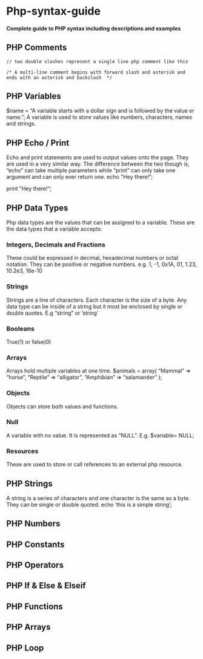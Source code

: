 # Php-syntax-guide
#### Complete guide to PHP syntax including descriptions and examples

## PHP Comments

```
// two double slashes represent a single line php comment like this 

/* A multi-line comment begins with forward slash and asterisk and ends with an asterisk and backslash  */ 
```

## PHP Variables

$name = “A variable starts with a dollar sign and is followed by the value or name.”;
A variable is used to store values like numbers, characters, names and strings. 

## PHP Echo / Print

Echo and print statements are used to output values onto the page. They are used in a very similar way. The difference between the two though is, “echo” can take multiple parameters while “print” can only take one argument and can only ever return one. 
echo "Hey there!”;

print "Hey there!“;


## PHP Data Types

Php data types are the values that can be assigned to a variable. These are the data types that a variable accepts:

### Integers, Decimals and Fractions
These could be expressed in decimal, hexadecimal numbers or octal notation. They can be positive or negative numbers.
e.g. 1, -1, 0x1A, 01, 1.23, 10.2e3, 16e-10

### Strings
Strings are a line of characters. Each character is the size of a byte. Any data type can be inside of a string but it most be enclosed by single or double quotes.
E.g “string” or ’string’

### Booleans
True(1) or false(0)

### Arrays
Arrays hold multiple variables at one time.
$animals = array(
    “Mammal” => “horse”,
    “Reptile” => “alligator”,
    “Amphibian” => “salamander”
);


### Objects
Objects can store both values and functions.

### Null 

A variable with no value. It is represented as “NULL”.
E.g. $variable= NULL;

### Resources
These are used to store or call references to an external php resource.



## PHP Strings

A string is a series of characters and one character is the same as a byte. They can be single or double quoted.
echo ‘this is a simple string’;


## PHP Numbers


## PHP Constants


## PHP Operators


## PHP If & Else & Elseif



## PHP Functions



## PHP Arrays



## PHP Loop



